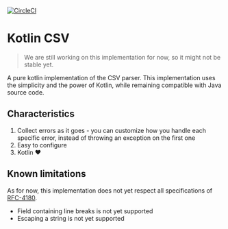 [![CircleCI](https://circleci.com/gh/Kheops-Engineering/kotlin-stream-csv.svg?style=svg)](https://app.circleci.com/pipelines/github/Kheops-Engineering/kotlin-csv)

# Kotlin CSV
> We are still working on this implementation for now, so it might not be stable yet.

A pure kotlin implementation of the CSV parser. This implementation uses the simplicity and the power of Kotlin, while remaining compatible with Java source code.

## Characteristics
1. Collect errors as it goes - you can customize how you handle each specific error, instead of throwing an exception on the first one
2. Easy to configure
3. Kotlin :heart: 

## Known limitations
As for now, this implementation does not yet respect all specifications of [RFC-4180](https://tools.ietf.org/html/rfc4180). 
- Field containing line breaks is not yet supported
- Escaping a string is not yet supported 